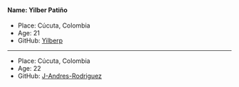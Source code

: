 #### Name: Yilber Patiño

- Place: Cúcuta, Colombia
- Age: 21
- GitHub: [Yilberp](https://github.com/Yilberp)

---------

- Place: Cúcuta, Colombia
- Age: 22
- GitHub: [J-Andres-Rodriguez](https://github.com/J-Andres-Rodriguez)

